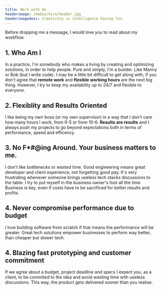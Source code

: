 ```yaml
---
title: Work with me
headerimage: /media/hire/header.jpg
headerimagedesc: Creativity is intelligence having fun.
---
```


Before dropping me a message, I would love you to read about my workflow.

## 1. Who Am I
In a practice, I'm somebody who makes a living by creating and optimizing solutions, in order to help people. Pure and simply, I'm a builder. Like Manny or Bob (but I write code). I may be a little bit difficult to get along with, if you don't
agree that __**remote work**__ and __**flexible working hours**__ are the next big thing. However, I try to keep my availability up to 24/7 and flexible to everyone.

## 2. Flexiblity and Results Oriented
I like being my own boss (or my own supervisor) in a way that I don't care how many hours I work, from 9-5 or from 10-6. **Results are results** and I always push my projects to go beyond expectations both in terms of performance, speed and efficency.

## 3. No F*#@ing Around. Your business matters to me.
I don't like bottlenecks or wasted time. Good engineering means great developer and client  experience, not forgetting good pay. It's very frustrating whenever someone brings useless tech stacks discussions to the table. I try to put myself in the business owner's foot all the time. Business is key, even if costs have to be sacrificed for better results and profits.

## 4. Never compromise performance due to budget
I love building software from scratch if that means the performance will be greater. Great tech solutions empower businesses to perform way better, than cheaper but slower tech.

## 4. Blazing fast prototyping and customer commitment
If we agree about a budget, project deadline and specs I expect you, as a client, to be commited to the idea and avoid wasting time with useless discussions. This way, the product gets delivered sooner than you realise.

